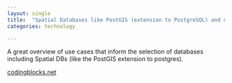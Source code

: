 ```yaml
---
layout: single
title:  "Spatial Databases like PostGIS (extension to PostgreSQL) and other DBs"
categories: technology

---
```

A great overview of use cases that inform the selection of databases including Spatial DBs (like the PostGIS extension to postgres). 

[codingblocks.net](https://www.codingblocks.net/podcast/multi-value-spatial-and-event-store-databases/)
